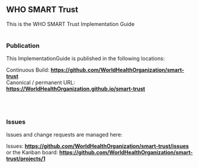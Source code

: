 WHO SMART Trust
---
This is the WHO SMART Trust Implementation Guide
<br> </br>
###
### Publication
This ImplementationGuide is published in the following locations:


Continuous Build:  __https://github.com/WorldHealthOrganization/smart-trust__  
Canonical / permanent URL: __https://WorldHealthOrganization.github.io/smart-trust__  

<br> </br>

### Issues
Issues and change requests are managed here:  

Issues:  __https://github.com/WorldHealthOrganization/smart-trust/issues__  
    or the Kanban board: __https://github.com/WorldHealthOrganization/smart-trust/projects/1__


